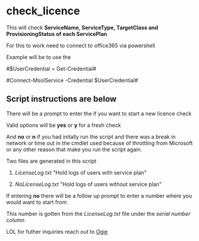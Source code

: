 # check_licence
This will check **ServiceName, ServiceType, TargetClass and ProvisioningStatus of each ServicePlan**

For this to work need to connect to office365 via powershell 

Example will be to use the 

#$UserCredential = Get-Credential#

#Connect-MsolService -Credential $UserCredential#

## Script instructions  are below

There will be a prompt to enter the if you want to start a new licence check 

Valid options will be **yes** or **y** for a fresh check

And **no** or **n** if you had initally run the script and there was a break in network or time out in the cmdlet used because of throttling from Microsoft or any other reason that make you run the script again.

Two files are generated in this script 

1. *LicenseLog.txt* "Hold logs of users with service plan"

2. *NoLicenseLog.txt* "Hold logs of users without service plan"

If entering **no** there will be a follow up prompt to enter a number where you would want to start from 

This number is gotten from the *LicenseLog.txt* file under the *serial number* column 

LOL for futher inquiries reach out to [Ogie](https://www.linkedin.com/in/ibhadogiemu-okougbo-311a5ab3)

